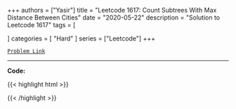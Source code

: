 
+++
authors = ["Yasir"]
title = "Leetcode 1617: Count Subtrees With Max Distance Between Cities"
date = "2020-05-22"
description = "Solution to Leetcode 1617"
tags = [
    
]
categories = [
    "Hard"
]
series = ["Leetcode"]
+++



[`Problem Link`](https://leetcode.com/problems/count-subtrees-with-max-distance-between-cities/description/)

---

**Code:**

{{< highlight html >}}

{{< /highlight >}}

